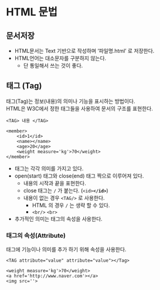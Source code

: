 # HTML 문법

## 문서저장

* HTML문서는 Text 기반으로 작성하며 ‘파일명.html’ 로 저장한다.
* HTML언어는 대소문자를 구분하지 않는다.
  * 단 통일해서 쓰는 것이 좋다.

## 태그 \(Tag\)

태그\(Tag\)는 정보\(내용\)의 의미나 기능을 표시하는 방법이다.   
HTML은 W3C에서 정한 태그들을 사용하여 문서의 구조를 표현한다.

```markup
<TAG> 내용 </TAG>
```

```markup
<member>
    <id>1</id>
    <name></name>
    <age>20</age>
    <weight measure='kg'>70</weight>
</member>
```

* 태그는 각각 의미를 가지고 있다.
* open\(start\) 태그와 close\(end\) 태그 짝으로 이루어져 있다. 
  * 내용의 시작과 끝을 표현한다.
  * close 태그는 `/` 가 붙는다. \(`<id>`**`</id>`**\)
  * 내용이 없는 경우 `<TAG/>` 로 사용한다.
    * HTML 의 경우 `/` 는 생략 할 수 있다.
    * `<br/>` `<br>`
* 추가적인 의미는 태그의 속성을 사용한다.

### 태그의 속성\(Attribute\)

태그에 기능이나 의미를 추가 하기 위해 속성을 사용한다.

```markup
<TAG attribute="value" attribute="value"></Tag>    
```

```markup
<weight measure='kg'>70</weight>
<a href='http://www.naver.com'></a>
<img src=''>
```

